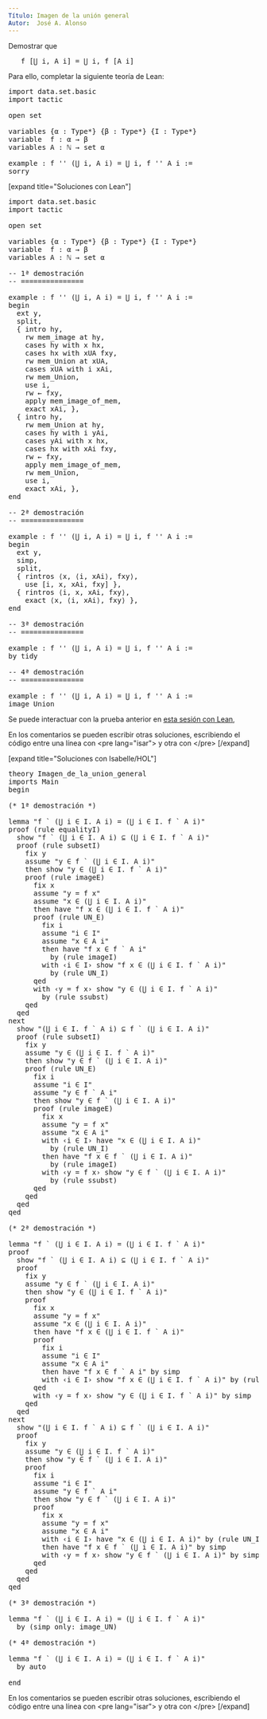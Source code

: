 ```yaml
---
Título: Imagen de la unión general
Autor:  José A. Alonso
---
```


Demostrar que
<pre lang="text">
   f [⋃ i, A i] = ⋃ i, f [A i]
</pre>

Para ello, completar la siguiente teoría de Lean:

<pre lang="lean">
import data.set.basic
import tactic

open set

variables {α : Type*} {β : Type*} {I : Type*}
variable  f : α → β
variables A : ℕ → set α

example : f '' (⋃ i, A i) = ⋃ i, f '' A i :=
sorry
</pre>

[expand title="Soluciones con Lean"]

<pre lang="lean">
import data.set.basic
import tactic

open set

variables {α : Type*} {β : Type*} {I : Type*}
variable  f : α → β
variables A : ℕ → set α

-- 1ª demostración
-- ===============

example : f '' (⋃ i, A i) = ⋃ i, f '' A i :=
begin
  ext y,
  split,
  { intro hy,
    rw mem_image at hy,
    cases hy with x hx,
    cases hx with xUA fxy,
    rw mem_Union at xUA,
    cases xUA with i xAi,
    rw mem_Union,
    use i,
    rw ← fxy,
    apply mem_image_of_mem,
    exact xAi, },
  { intro hy,
    rw mem_Union at hy,
    cases hy with i yAi,
    cases yAi with x hx,
    cases hx with xAi fxy,
    rw ← fxy,
    apply mem_image_of_mem,
    rw mem_Union,
    use i,
    exact xAi, },
end

-- 2ª demostración
-- ===============

example : f '' (⋃ i, A i) = ⋃ i, f '' A i :=
begin
  ext y,
  simp,
  split,
  { rintros ⟨x, ⟨i, xAi⟩, fxy⟩,
    use [i, x, xAi, fxy] },
  { rintros ⟨i, x, xAi, fxy⟩,
    exact ⟨x, ⟨i, xAi⟩, fxy⟩ },
end

-- 3ª demostración
-- ===============

example : f '' (⋃ i, A i) = ⋃ i, f '' A i :=
by tidy

-- 4ª demostración
-- ===============

example : f '' (⋃ i, A i) = ⋃ i, f '' A i :=
image_Union
</pre>

Se puede interactuar con la prueba anterior en <a href="https://www.cs.us.es/~jalonso/lean-web-editor/#url=https://raw.githubusercontent.com/jaalonso/Calculemus/main/src/Imagen_de_la_union_general.lean" rel="noopener noreferrer" target="_blank">esta sesión con Lean</a>,

En los comentarios se pueden escribir otras soluciones, escribiendo el código entre una línea con &#60;pre lang=&quot;isar&quot;&#62; y otra con &#60;/pre&#62;
[/expand]

[expand title="Soluciones con Isabelle/HOL"]

<pre lang="isar">
theory Imagen_de_la_union_general
imports Main
begin

(* 1ª demostración *)

lemma "f ` (⋃ i ∈ I. A i) = (⋃ i ∈ I. f ` A i)"
proof (rule equalityI)
  show "f ` (⋃ i ∈ I. A i) ⊆ (⋃ i ∈ I. f ` A i)"
  proof (rule subsetI)
    fix y
    assume "y ∈ f ` (⋃ i ∈ I. A i)"
    then show "y ∈ (⋃ i ∈ I. f ` A i)"
    proof (rule imageE)
      fix x
      assume "y = f x"
      assume "x ∈ (⋃ i ∈ I. A i)"
      then have "f x ∈ (⋃ i ∈ I. f ` A i)"
      proof (rule UN_E)
        fix i
        assume "i ∈ I"
        assume "x ∈ A i"
        then have "f x ∈ f ` A i"
          by (rule imageI)
        with ‹i ∈ I› show "f x ∈ (⋃ i ∈ I. f ` A i)"
          by (rule UN_I)
      qed
      with ‹y = f x› show "y ∈ (⋃ i ∈ I. f ` A i)"
        by (rule ssubst)
    qed
  qed
next
  show "(⋃ i ∈ I. f ` A i) ⊆ f ` (⋃ i ∈ I. A i)"
  proof (rule subsetI)
    fix y
    assume "y ∈ (⋃ i ∈ I. f ` A i)"
    then show "y ∈ f ` (⋃ i ∈ I. A i)"
    proof (rule UN_E)
      fix i
      assume "i ∈ I"
      assume "y ∈ f ` A i"
      then show "y ∈ f ` (⋃ i ∈ I. A i)"
      proof (rule imageE)
        fix x
        assume "y = f x"
        assume "x ∈ A i"
        with ‹i ∈ I› have "x ∈ (⋃ i ∈ I. A i)"
          by (rule UN_I)
        then have "f x ∈ f ` (⋃ i ∈ I. A i)"
          by (rule imageI)
        with ‹y = f x› show "y ∈ f ` (⋃ i ∈ I. A i)"
          by (rule ssubst)
      qed
    qed
  qed
qed

(* 2ª demostración *)

lemma "f ` (⋃ i ∈ I. A i) = (⋃ i ∈ I. f ` A i)"
proof
  show "f ` (⋃ i ∈ I. A i) ⊆ (⋃ i ∈ I. f ` A i)"
  proof
    fix y
    assume "y ∈ f ` (⋃ i ∈ I. A i)"
    then show "y ∈ (⋃ i ∈ I. f ` A i)"
    proof
      fix x
      assume "y = f x"
      assume "x ∈ (⋃ i ∈ I. A i)"
      then have "f x ∈ (⋃ i ∈ I. f ` A i)"
      proof
        fix i
        assume "i ∈ I"
        assume "x ∈ A i"
        then have "f x ∈ f ` A i" by simp
        with ‹i ∈ I› show "f x ∈ (⋃ i ∈ I. f ` A i)" by (rule UN_I)
      qed
      with ‹y = f x› show "y ∈ (⋃ i ∈ I. f ` A i)" by simp
    qed
  qed
next
  show "(⋃ i ∈ I. f ` A i) ⊆ f ` (⋃ i ∈ I. A i)"
  proof
    fix y
    assume "y ∈ (⋃ i ∈ I. f ` A i)"
    then show "y ∈ f ` (⋃ i ∈ I. A i)"
    proof
      fix i
      assume "i ∈ I"
      assume "y ∈ f ` A i"
      then show "y ∈ f ` (⋃ i ∈ I. A i)"
      proof
        fix x
        assume "y = f x"
        assume "x ∈ A i"
        with ‹i ∈ I› have "x ∈ (⋃ i ∈ I. A i)" by (rule UN_I)
        then have "f x ∈ f ` (⋃ i ∈ I. A i)" by simp
        with ‹y = f x› show "y ∈ f ` (⋃ i ∈ I. A i)" by simp
      qed
    qed
  qed
qed

(* 3ª demostración *)

lemma "f ` (⋃ i ∈ I. A i) = (⋃ i ∈ I. f ` A i)"
  by (simp only: image_UN)

(* 4ª demostración *)

lemma "f ` (⋃ i ∈ I. A i) = (⋃ i ∈ I. f ` A i)"
  by auto

end
</pre>

En los comentarios se pueden escribir otras soluciones, escribiendo el código entre una línea con &#60;pre lang=&quot;isar&quot;&#62; y otra con &#60;/pre&#62;
[/expand]
